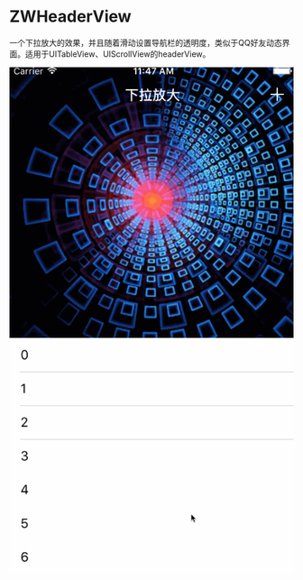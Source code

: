 # ZWHeaderView
一个下拉放大的效果，并且随着滑动设置导航栏的透明度，类似于QQ好友动态界面。适用于UITableView、UIScrollView的headerView。


![image](https://github.com/sunnyzw/ZWHeaderView/raw/master/Untitled.gif)
